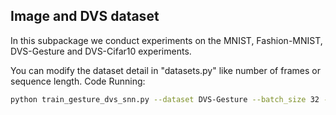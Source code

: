   ## Image and DVS dataset
In this subpackage we conduct experiments on the MNIST, Fashion-MNIST, DVS-Gesture and DVS-Cifar10 experiments.

You can modify the dataset detail in "datasets.py" like number of frames or sequence length.
Code Running: 
  ```bash
python train_gesture_dvs_snn.py --dataset DVS-Gesture --batch_size 32 --nhid 512 --lr 3e-3 --when 20 30 --epochs 100 --optim Adamax --log-interval 8
  ```
